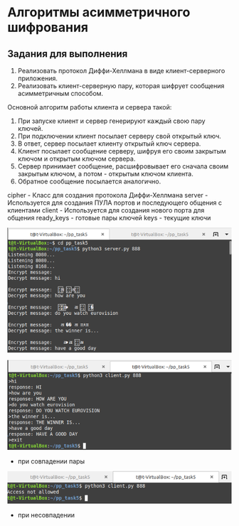 # Алгоритмы асимметричного шифрования
## Задания для выполнения
1. Реализовать протокол Диффи-Хеллмана в виде клиент-серверного приложения.
2. Реализовать клиент-серверную пару, которая шифрует сообщения асимметричным способом.

Основной алгоритм работы клиента и сервера такой:

1. При запуске клиент и сервер генерируют каждый свою пару ключей.
2. При подключении клиент посылает серверу свой открытый ключ.
3. В ответ, сервер посылает клиенту открытый ключ сервера.
4. Клиент посылает сообщение серверу, шифруя его своим закрытым ключом и открытым ключом сервера.
5. Сервер принимает сообщение, расшифровывает его сначала своим закрытым ключом, а потом - открытым ключом клиента.
6. Обратное сообщение посылается аналогично.

cipher - Класс для создания протокола Диффи-Хеллмана
server - Используется для создания ПУЛА портов и последующего общения с клиентами
client - Используется для создания нового порта для общения
ready_keys - готовые пары ключей
keys - текущие ключи

![](screens/screen1.bmp)

![](screens/screen2.bmp) 

- при совпадении пары

![](screens/screen3.bmp) 

- при несовпадении